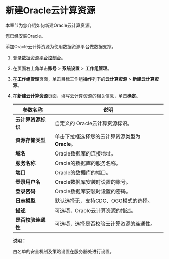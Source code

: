 # 新建Oracle云计算资源

本章节为您介绍如何新建Oracle云计算资源。

您已经安装Oracle。

添加Oracle云计算资源为使用数据资源平台做数据支撑。

1.  登录[数据资源平台控制台](https://dataq.console.aliyun.com)。

2.  在页面右上角单击**账号** \> **系统设置** \> **工作组管理**。

3.  在**工作组管理**页面，单击目标工作组**操作**列下的**云计算资源** \> **新建云计算资源**。

4.  在**新建云计算资源**页面，填写云计算资源的相关信息，单击**确定**。

    |参数名称|说明|
    |----|--|
    |**云计算资源标识**|自定义的 Oracle云计算资源标识。|
    |**资源存储类型**|单击下拉框选择您的云计算资源类型为 **Oracle**。|
    |**域名**|Oracle数据库的连接地址。|
    |**服务名称**|Oracle的数据库的服务名称。|
    |**端口**|Oracle的数据库的端口。|
    |**登录用户名**|Oracle数据库安装时设置的账号。|
    |**登录密码**|Oracle数据库安装时设置的密码。|
    |**日志模型**|默认选择无，支持CDC、OGG模式的选择。|
    |**描述**|可选项，Oracle云计算资源的描述。|
    |**是否校验连通性**|可选项，选择是否校验云计算资源的连通性。|

    **说明：**

    白名单的安全机制及策略设置在服务器处进行设置。


